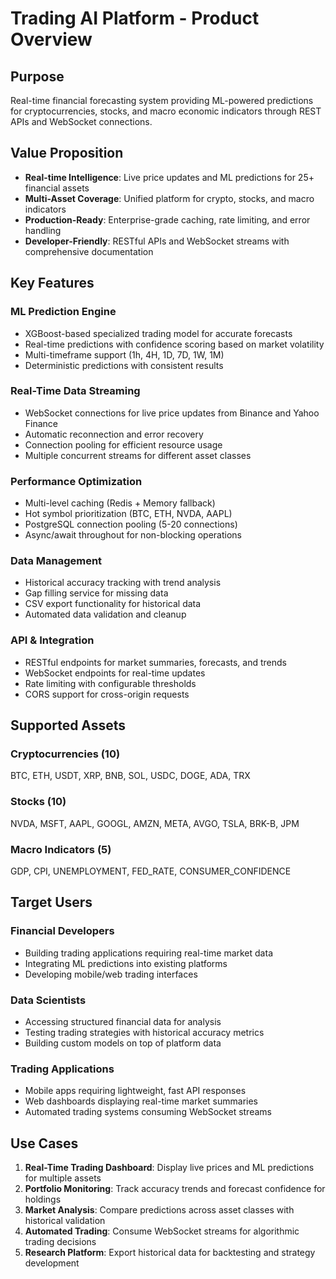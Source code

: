 # Trading AI Platform - Product Overview

## Purpose
Real-time financial forecasting system providing ML-powered predictions for cryptocurrencies, stocks, and macro economic indicators through REST APIs and WebSocket connections.

## Value Proposition
- **Real-time Intelligence**: Live price updates and ML predictions for 25+ financial assets
- **Multi-Asset Coverage**: Unified platform for crypto, stocks, and macro indicators
- **Production-Ready**: Enterprise-grade caching, rate limiting, and error handling
- **Developer-Friendly**: RESTful APIs and WebSocket streams with comprehensive documentation

## Key Features

### ML Prediction Engine
- XGBoost-based specialized trading model for accurate forecasts
- Real-time predictions with confidence scoring based on market volatility
- Multi-timeframe support (1h, 4H, 1D, 7D, 1W, 1M)
- Deterministic predictions with consistent results

### Real-Time Data Streaming
- WebSocket connections for live price updates from Binance and Yahoo Finance
- Automatic reconnection and error recovery
- Connection pooling for efficient resource usage
- Multiple concurrent streams for different asset classes

### Performance Optimization
- Multi-level caching (Redis + Memory fallback)
- Hot symbol prioritization (BTC, ETH, NVDA, AAPL)
- PostgreSQL connection pooling (5-20 connections)
- Async/await throughout for non-blocking operations

### Data Management
- Historical accuracy tracking with trend analysis
- Gap filling service for missing data
- CSV export functionality for historical data
- Automated data validation and cleanup

### API & Integration
- RESTful endpoints for market summaries, forecasts, and trends
- WebSocket endpoints for real-time updates
- Rate limiting with configurable thresholds
- CORS support for cross-origin requests

## Supported Assets

### Cryptocurrencies (10)
BTC, ETH, USDT, XRP, BNB, SOL, USDC, DOGE, ADA, TRX

### Stocks (10)
NVDA, MSFT, AAPL, GOOGL, AMZN, META, AVGO, TSLA, BRK-B, JPM

### Macro Indicators (5)
GDP, CPI, UNEMPLOYMENT, FED_RATE, CONSUMER_CONFIDENCE

## Target Users

### Financial Developers
- Building trading applications requiring real-time market data
- Integrating ML predictions into existing platforms
- Developing mobile/web trading interfaces

### Data Scientists
- Accessing structured financial data for analysis
- Testing trading strategies with historical accuracy metrics
- Building custom models on top of platform data

### Trading Applications
- Mobile apps requiring lightweight, fast API responses
- Web dashboards displaying real-time market summaries
- Automated trading systems consuming WebSocket streams

## Use Cases

1. **Real-Time Trading Dashboard**: Display live prices and ML predictions for multiple assets
2. **Portfolio Monitoring**: Track accuracy trends and forecast confidence for holdings
3. **Market Analysis**: Compare predictions across asset classes with historical validation
4. **Automated Trading**: Consume WebSocket streams for algorithmic trading decisions
5. **Research Platform**: Export historical data for backtesting and strategy development
